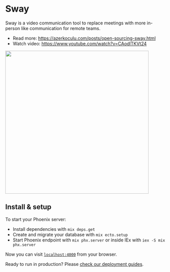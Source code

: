 # Sway

Sway is a video communication tool to replace meetings with more in-person like communication for remote teams.

* Read more: https://azerkoculu.com/posts/open-sourcing-sway.html
* Watch video: https://www.youtube.com/watch?v=CAodlTKVt24
  
<img src="https://github.com/user-attachments/assets/8aaca1a1-7b4e-482c-8edc-ff312e6d0acf" width="450" />

## Install & setup

To start your Phoenix server:

  * Install dependencies with `mix deps.get`
  * Create and migrate your database with `mix ecto.setup`
  * Start Phoenix endpoint with `mix phx.server` or inside IEx with `iex -S mix phx.server`

Now you can visit [`localhost:4000`](http://localhost:4000) from your browser.

Ready to run in production? Please [check our deployment guides](https://hexdocs.pm/phoenix/deployment.html).

